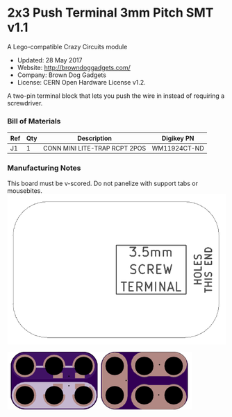 <!--- start title --->
# 2x3 Push Terminal 3mm Pitch SMT v1.1
A Lego-compatible Crazy Circuits module

- Updated: 28 May 2017
- Website: http://browndoggadgets.com/
- Company: Brown Dog Gadgets
- License: CERN Open Hardware License v1.2.
<!--- end title --->

A two-pin terminal block that lets you push the wire in instead of requiring a screwdriver.

<!--- bom start --->
### Bill of Materials

|Ref|Qty|Description|Digikey PN|
|---|---|-----------|------|
|J1|1|CONN MINI LITE-TRAP RCPT 2POS|WM11924CT-ND|


<!--- bom end --->

### Manufacturing Notes

This board must be v-scored. Do not panelize with support tabs or mousebites.
![Assembly Diagram](assembly.png)

![Gerber Preview](preview.png)

